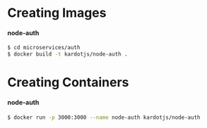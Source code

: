 # Creating Images

#### node-auth
```sh
$ cd microservices/auth
$ docker build -t kardotjs/node-auth .
```

# Creating Containers

#### node-auth
```sh
$ docker run -p 3000:3000 --name node-auth kardotjs/node-auth
```